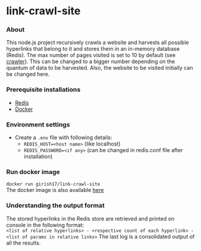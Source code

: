 # link-crawl-site

### About

This node.js project recursively crawls a website and harvests all possible hyperlinks that belong to it and stores them in an in-memory database (Redis). The max number of pages visited is set to 10 by default (see [crawler](crawler.js)). This can be changed to a bigger number depending on the quantum of data to be harvested. Also, the website to be visited initially can be changed here.

### Prerequisite installations

- [Redis](https://redis.io/download)
- [Docker](https://docs.docker.com/install)

### Environment settings

- Create a `.env` file with following details:
  - `REDIS_HOST=<host name>` (like localhost)
  - `REDIS_PASSWORD=<if any>` (can be changed in redis.conf file after installation)

### Run docker image
`docker run girish17/link-crawl-site`<br>
The docker image is also available [here](https://hub.docker.com/r/girish17/link-crawl-site)

### Understanding the output format

The stored hyperlinks in the Redis store are retrieved and printed on console in the following format:<br>
`<list of relative hyperlinks> - <respective count of each hyperlink> - <list of params in relative links>`
The last log is a consolidated output of all the results.
